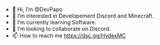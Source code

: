 - 👋 Hi, I’m @DevPapo
- 👀 I’m interested in Developement Discord and Minecraft.
- 🌱 I’m currently learning Software.
- 💞️ I’m looking to collaborate on Discord. 
- 📫 How to reach me https://dsc.gg/HydexMC

<!---
DevPapo/DevPapo is a ✨ special ✨ repository because its `README.md` (this file) appears on your GitHub profile.
You can click the Preview link to take a look at your changes.
--->
